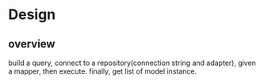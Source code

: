 Design
=======

## overview

build a query, connect to a repository(connection string and adapter), given a mapper, then execute.
finally, get list of model instance.
